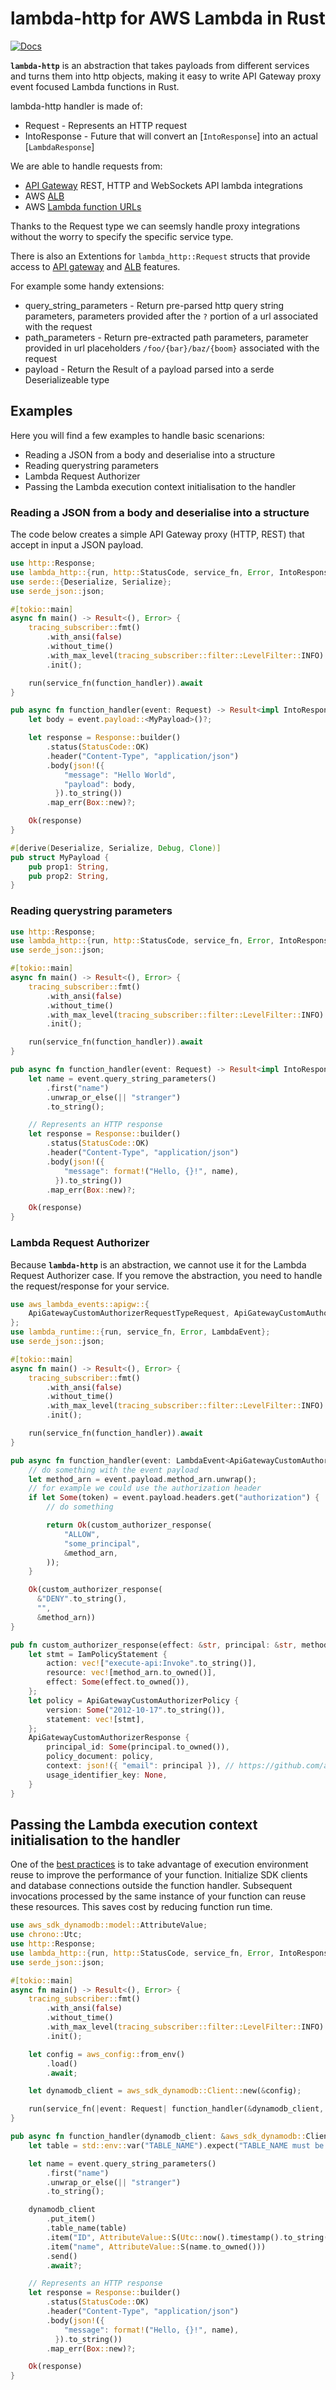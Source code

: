 # lambda-http for AWS Lambda in Rust

[![Docs](https://docs.rs/lambda_http/badge.svg)](https://docs.rs/lambda_http) 

**`lambda-http`** is an abstraction that takes payloads from different services and turns them into http objects, making it easy to write API Gateway proxy event focused Lambda functions in Rust.

lambda-http handler is made of:
* Request - Represents an HTTP request
* IntoResponse - Future that will convert an [`IntoResponse`] into an actual [`LambdaResponse`]

We are able to handle requests from:
* [API Gateway](https://docs.aws.amazon.com/apigateway/latest/developerguide/welcome.html) REST, HTTP and WebSockets API lambda integrations
* AWS [ALB](https://docs.aws.amazon.com/elasticloadbalancing/latest/application/introduction.html)
* AWS [Lambda function URLs](https://docs.aws.amazon.com/lambda/latest/dg/lambda-urls.html)

Thanks to the Request type we can seemsly handle proxy integrations without the worry to specify the specific service type.

There is also an Extentions for `lambda_http::Request` structs that provide access to [API gateway](https://docs.aws.amazon.com/apigateway/latest/developerguide/set-up-lambda-proxy-integrations.html#api-gateway-simple-proxy-for-lambda-input-format) and [ALB](https://docs.aws.amazon.com/elasticloadbalancing/latest/application/lambda-functions.html) features.

For example some handy extensions:

* query_string_parameters - Return pre-parsed http query string parameters, parameters provided after the `?` portion of a url associated with the request
* path_parameters - Return pre-extracted path parameters, parameter provided in url placeholders `/foo/{bar}/baz/{boom}` associated with the request
* payload - Return the Result of a payload parsed into a serde Deserializeable type

## Examples

Here you will find a few examples to handle basic scenarions:

* Reading a JSON from a body and deserialise into a structure
* Reading querystring parameters
* Lambda Request Authorizer
* Passing the Lambda execution context initialisation to the handler

### Reading a JSON from a body and deserialise into a structure

The code below creates a simple API Gateway proxy (HTTP, REST) that accept in input a JSON payload.

```rust
use http::Response;
use lambda_http::{run, http::StatusCode, service_fn, Error, IntoResponse, Request, RequestExt};
use serde::{Deserialize, Serialize};
use serde_json::json;

#[tokio::main]
async fn main() -> Result<(), Error> {
    tracing_subscriber::fmt()
        .with_ansi(false)
        .without_time()
        .with_max_level(tracing_subscriber::filter::LevelFilter::INFO)
        .init();

    run(service_fn(function_handler)).await
}

pub async fn function_handler(event: Request) -> Result<impl IntoResponse, Error> {
    let body = event.payload::<MyPayload>()?;

    let response = Response::builder()
        .status(StatusCode::OK)
        .header("Content-Type", "application/json")
        .body(json!({
            "message": "Hello World",
            "payload": body, 
          }).to_string())
        .map_err(Box::new)?;

    Ok(response)
}

#[derive(Deserialize, Serialize, Debug, Clone)]
pub struct MyPayload {
    pub prop1: String,
    pub prop2: String,
}
```

### Reading querystring parameters

```rust
use http::Response;
use lambda_http::{run, http::StatusCode, service_fn, Error, IntoResponse, Request, RequestExt};
use serde_json::json;

#[tokio::main]
async fn main() -> Result<(), Error> {
    tracing_subscriber::fmt()
        .with_ansi(false)
        .without_time()
        .with_max_level(tracing_subscriber::filter::LevelFilter::INFO)
        .init();

    run(service_fn(function_handler)).await
}

pub async fn function_handler(event: Request) -> Result<impl IntoResponse, Error> {
    let name = event.query_string_parameters()
        .first("name")
        .unwrap_or_else(|| "stranger")
        .to_string();

    // Represents an HTTP response
    let response = Response::builder()
        .status(StatusCode::OK)
        .header("Content-Type", "application/json")
        .body(json!({
            "message": format!("Hello, {}!", name),
          }).to_string())
        .map_err(Box::new)?;

    Ok(response)
}
```

### Lambda Request Authorizer

Because **`lambda-http`** is an abstraction, we cannot use it for the Lambda Request Authorizer case.
If you remove the abstraction, you need to handle the request/response for your service.


```rust
use aws_lambda_events::apigw::{
    ApiGatewayCustomAuthorizerRequestTypeRequest, ApiGatewayCustomAuthorizerResponse, ApiGatewayCustomAuthorizerPolicy, IamPolicyStatement,
};
use lambda_runtime::{run, service_fn, Error, LambdaEvent};
use serde_json::json;

#[tokio::main]
async fn main() -> Result<(), Error> {
    tracing_subscriber::fmt()
        .with_ansi(false)
        .without_time()
        .with_max_level(tracing_subscriber::filter::LevelFilter::INFO)
        .init();

    run(service_fn(function_handler)).await
}

pub async fn function_handler(event: LambdaEvent<ApiGatewayCustomAuthorizerRequestTypeRequest>) -> Result<ApiGatewayCustomAuthorizerResponse, Error> {
    // do something with the event payload
    let method_arn = event.payload.method_arn.unwrap();
    // for example we could use the authorization header
    if let Some(token) = event.payload.headers.get("authorization") {
        // do something

        return Ok(custom_authorizer_response(
            "ALLOW",
            "some_principal",
            &method_arn,
        ));
    }

    Ok(custom_authorizer_response(
      &"DENY".to_string(), 
      "", 
      &method_arn))
}

pub fn custom_authorizer_response(effect: &str, principal: &str, method_arn: &str) -> ApiGatewayCustomAuthorizerResponse {
    let stmt = IamPolicyStatement {
        action: vec!["execute-api:Invoke".to_string()],
        resource: vec![method_arn.to_owned()],
        effect: Some(effect.to_owned()),
    };
    let policy = ApiGatewayCustomAuthorizerPolicy {
        version: Some("2012-10-17".to_string()),
        statement: vec![stmt],
    };
    ApiGatewayCustomAuthorizerResponse {
        principal_id: Some(principal.to_owned()),
        policy_document: policy,
        context: json!({ "email": principal }), // https://github.com/awslabs/aws-lambda-rust-runtime/discussions/548
        usage_identifier_key: None,
    }
}
```

## Passing the Lambda execution context initialisation to the handler

One of the [best practices](https://docs.aws.amazon.com/lambda/latest/dg/best-practices.html) is to take advantage of execution environment reuse to improve the performance of your function. Initialize SDK clients and database connections outside the function handler. Subsequent invocations processed by the same instance of your function can reuse these resources. This saves cost by reducing function run time.

```rust
use aws_sdk_dynamodb::model::AttributeValue;
use chrono::Utc;
use http::Response;
use lambda_http::{run, http::StatusCode, service_fn, Error, IntoResponse, Request, RequestExt};
use serde_json::json;

#[tokio::main]
async fn main() -> Result<(), Error> {
    tracing_subscriber::fmt()
        .with_ansi(false)
        .without_time()
        .with_max_level(tracing_subscriber::filter::LevelFilter::INFO)
        .init();

    let config = aws_config::from_env()
        .load()
        .await;

    let dynamodb_client = aws_sdk_dynamodb::Client::new(&config);

    run(service_fn(|event: Request| function_handler(&dynamodb_client, event))).await
}

pub async fn function_handler(dynamodb_client: &aws_sdk_dynamodb::Client, event: Request) -> Result<impl IntoResponse, Error> {
    let table = std::env::var("TABLE_NAME").expect("TABLE_NAME must be set");

    let name = event.query_string_parameters()
        .first("name")
        .unwrap_or_else(|| "stranger")
        .to_string();

    dynamodb_client
        .put_item()
        .table_name(table)
        .item("ID", AttributeValue::S(Utc::now().timestamp().to_string()))
        .item("name", AttributeValue::S(name.to_owned()))
        .send()
        .await?;

    // Represents an HTTP response
    let response = Response::builder()
        .status(StatusCode::OK)
        .header("Content-Type", "application/json")
        .body(json!({
            "message": format!("Hello, {}!", name),
          }).to_string())
        .map_err(Box::new)?;

    Ok(response)
}
```